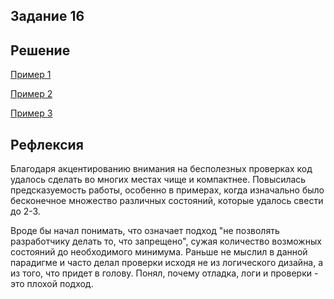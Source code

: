 ## Задание 16
## Решение

[Пример 1](Пример1.md)

[Пример 2](Пример2.md)

[Пример 3](Пример3.md)

## Рефлексия

Благодаря акцентированию внимания на бесполезных проверках код удалось сделать во
многих местах чище и компактнее. Повысилась предсказуемость работы, особенно в примерах,
когда изначально было бесконечное множество различных состояний, которые удалось свести до
2-3. 

Вроде бы начал понимать, что означает подход "не позволять разработчику делать то, что запрещено",
сужая количество возможных состояний до необходимого минимума. Раньше не мыслил в данной
парадигме и часто делал проверки исходя не из логического дизайна, а из того, что придет
в голову. Понял, почему отладка, логи и проверки - это плохой подход.